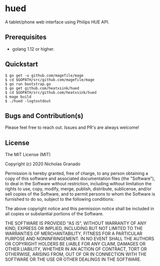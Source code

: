 hued
==========
A tablet/phone web interface using Philips HUE API.

Prerequisites
---

* golang 1.12 or higher.

Quickstart
---

	$ go get -u github.com/magefile/mage
	$ cd $GOPATH/src/github.com/magefile/mage
	$ go run bootstrap.go
	$ go get github.com/heatxsink/hued
	$ cd $GOPATH/src/github.com/heatxsink/hued
	$ mage build
	$ ./hued -logtostdout


Bugs and Contribution(s)
---
Please feel free to reach out. Issues and PR's are always welcome!

License
---
The MIT License (MIT)

Copyright (c) 2020 Nicholas Granado

Permission is hereby granted, free of charge, to any person obtaining a copy
of this software and associated documentation files (the "Software"), to deal
in the Software without restriction, including without limitation the rights
to use, copy, modify, merge, publish, distribute, sublicense, and/or sell
copies of the Software, and to permit persons to whom the Software is
furnished to do so, subject to the following conditions:

The above copyright notice and this permission notice shall be included in all
copies or substantial portions of the Software.

THE SOFTWARE IS PROVIDED "AS IS", WITHOUT WARRANTY OF ANY KIND, EXPRESS OR
IMPLIED, INCLUDING BUT NOT LIMITED TO THE WARRANTIES OF MERCHANTABILITY,
FITNESS FOR A PARTICULAR PURPOSE AND NONINFRINGEMENT. IN NO EVENT SHALL THE
AUTHORS OR COPYRIGHT HOLDERS BE LIABLE FOR ANY CLAIM, DAMAGES OR OTHER
LIABILITY, WHETHER IN AN ACTION OF CONTRACT, TORT OR OTHERWISE, ARISING FROM,
OUT OF OR IN CONNECTION WITH THE SOFTWARE OR THE USE OR OTHER DEALINGS IN THE
SOFTWARE.
